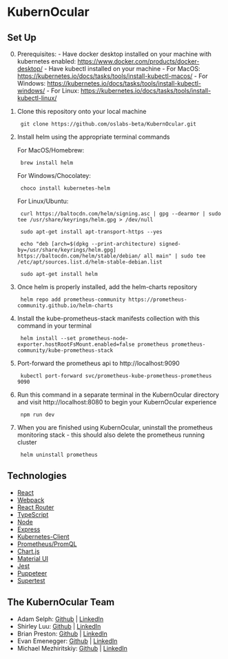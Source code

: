 # KubernOcular

## Set Up

0. Prerequisites:
        - Have docker desktop installed on your machine with kubernetes enabled: https://www.docker.com/products/docker-desktop/
        - Have kubectl installed on your machine
                - For MacOS: https://kubernetes.io/docs/tasks/tools/install-kubectl-macos/
                - For Windows: https://kubernetes.io/docs/tasks/tools/install-kubectl-windows/
                - For Linux: https://kubernetes.io/docs/tasks/tools/install-kubectl-linux/

1. Clone this repository onto your local machine
        
        git clone https://github.com/oslabs-beta/KubernOcular.git
        
2. Install helm using the appropriate terminal commands

    For MacOS/Homebrew:
        
        brew install helm
        
    
    For Windows/Chocolatey:
        
        choco install kubernetes-helm
        
    
    For Linux/Ubuntu:

        curl https://baltocdn.com/helm/signing.asc | gpg --dearmor | sudo tee /usr/share/keyrings/helm.gpg > /dev/null
        
        sudo apt-get install apt-transport-https --yes
  
        echo "deb [arch=$(dpkg --print-architecture) signed-by=/usr/share/keyrings/helm.gpg] https://baltocdn.com/helm/stable/debian/ all main" | sudo tee /etc/apt/sources.list.d/helm-stable-debian.list

        sudo apt-get install helm

3. Once helm is properly installed, add the helm-charts repository

        helm repo add prometheus-community https://prometheus-community.github.io/helm-charts

4. Install the kube-prometheus-stack manifests collection with this command in your terminal

        helm install --set prometheus-node-exporter.hostRootFsMount.enabled=false prometheus prometheus-community/kube-prometheus-stack

5. Port-forward the prometheus api to http://localhost:9090

        kubectl port-forward svc/prometheus-kube-prometheus-prometheus 9090

6. Run this command in a separate terminal in the KubernOcular directory and visit http://localhost:8080 to begin your KubernOcular experience
        
        npm run dev

7. When you are finished using KubernOcular, uninstall the prometheus monitoring stack - this should also delete the prometheus running cluster

        helm uninstall prometheus

## Technologies

* [React](https://reactjs.org/)
* [Webpack](https://webpack.js.org/)
* [React Router](https://reactrouter.com/en/main)
* [TypeScript](https://www.typescriptlang.org/)
* [Node](https://nodejs.org/en/)
* [Express](https://expressjs.com/)
* [Kubernetes-Client](https://www.npmjs.com/package/kubernetes-client)
* [Prometheus/PromQL](https://prometheus.io/)
* [Chart.js](https://www.chartjs.org/)
* [Material UI](https://mui.com/)
* [Jest](https://jestjs.io/)
* [Puppeteer](https://pptr.dev/)
* [Supertest](https://www.npmjs.com/package/supertest)

## The KubernOcular Team

* Adam Selph: [Github](https://github.com/ARSelph) | [LinkedIn](https://www.linkedin.com/in/adam-selph-93231324a/)
* Shirley Luu: [Github](https://github.com/shirley-luu) | [LinkedIn](https://www.linkedin.com/in/luu-shirley/)
* Brian Preston: [Github](https://github.com/BrianJPreston) | [LinkedIn](https://www.linkedin.com/in/brian-preston-33444430/)
* Evan Emenegger: [Github](https://github.com/emenegger) | [LinkedIn](https://www.linkedin.com/in/evan-emenegger/)
* Michael Mezhiritskiy: [Github](https://github.com/MichaelMezhiritskiy) | [LinkedIn](https://www.linkedin.com/in/michael-mezhiritskiy-41a0aa1b4/)
